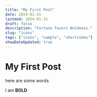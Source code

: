 ```yaml
---
title: "My First Post"
date: 2024-01-31
lastmod: 2024-01-31
draft: false
description: "Fortune favors Boldness."
slug: "icons"
tags: ["icons", "sample", "shortcodes"]
showDateUpdated: true
---
```


# My First Post

here are some words

I am **BOLD**